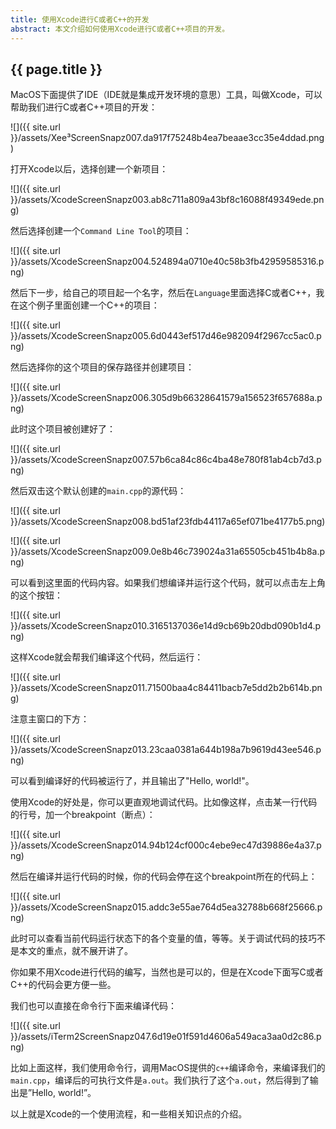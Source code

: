 ```yaml
---
title: 使用Xcode进行C或者C++的开发
abstract: 本文介绍如何使用Xcode进行C或者C++项目的开发。
---
```


## {{ page.title }}

MacOS下面提供了IDE（IDE就是集成开发环境的意思）工具，叫做Xcode，可以帮助我们进行C或者C++项目的开发：

![]({{ site.url }}/assets/Xee³ScreenSnapz007.da917f75248b4ea7beaae3cc35e4ddad.png)

打开Xcode以后，选择创建一个新项目：

![]({{ site.url }}/assets/XcodeScreenSnapz003.ab8c711a809a43bf8c16088f49349ede.png)

然后选择创建一个`Command Line Tool`的项目：

![]({{ site.url }}/assets/XcodeScreenSnapz004.524894a0710e40c58b3fb42959585316.png)

然后下一步，给自己的项目起一个名字，然后在`Language`里面选择C或者C++，我在这个例子里面创建一个C++的项目：

![]({{ site.url }}/assets/XcodeScreenSnapz005.6d0443ef517d46e982094f2967cc5ac0.png)

然后选择你的这个项目的保存路径并创建项目：

![]({{ site.url }}/assets/XcodeScreenSnapz006.305d9b66328641579a156523f657688a.png)

此时这个项目被创建好了：

![]({{ site.url }}/assets/XcodeScreenSnapz007.57b6ca84c86c4ba48e780f81ab4cb7d3.png)

然后双击这个默认创建的`main.cpp`的源代码：

![]({{ site.url }}/assets/XcodeScreenSnapz008.bd51af23fdb44117a65ef071be4177b5.png)

![]({{ site.url }}/assets/XcodeScreenSnapz009.0e8b46c739024a31a65505cb451b4b8a.png)

可以看到这里面的代码内容。如果我们想编译并运行这个代码，就可以点击左上角的这个按钮：

![]({{ site.url }}/assets/XcodeScreenSnapz010.3165137036e14d9cb69b20dbd090b1d4.png)

这样Xcode就会帮我们编译这个代码，然后运行：

![]({{ site.url }}/assets/XcodeScreenSnapz011.71500baa4c84411bacb7e5dd2b2b614b.png)

注意主窗口的下方：

![]({{ site.url }}/assets/XcodeScreenSnapz013.23caa0381a644b198a7b9619d43ee546.png)

可以看到编译好的代码被运行了，并且输出了"Hello, world!"。

使用Xcode的好处是，你可以更直观地调试代码。比如像这样，点击某一行代码的行号，加一个breakpoint（断点）：

![]({{ site.url }}/assets/XcodeScreenSnapz014.94b124cf000c4ebe9ec47d39886e4a37.png)

然后在编译并运行代码的时候，你的代码会停在这个breakpoint所在的代码上：

![]({{ site.url }}/assets/XcodeScreenSnapz015.addc3e55ae764d5ea32788b668f25666.png)

此时可以查看当前代码运行状态下的各个变量的值，等等。关于调试代码的技巧不是本文的重点，就不展开讲了。

你如果不用Xcode进行代码的编写，当然也是可以的，但是在Xcode下面写C或者C++的代码会更方便一些。

我们也可以直接在命令行下面来编译代码：

![]({{ site.url }}/assets/iTerm2ScreenSnapz047.6d19e01f591d4606a549aca3aa0d2c86.png)

比如上面这样，我们使用命令行，调用MacOS提供的`c++`编译命令，来编译我们的`main.cpp`，编译后的可执行文件是`a.out`。我们执行了这个`a.out`，然后得到了输出是”Hello, world!”。

以上就是Xcode的一个使用流程，和一些相关知识点的介绍。
